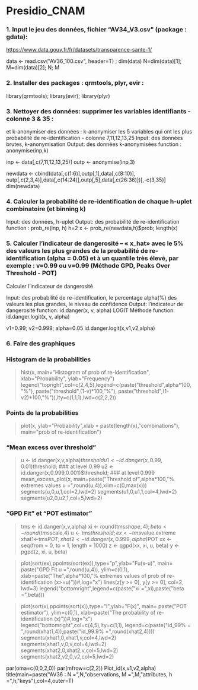 # Presidio_CNAM

### 1. Input le jeu des données, fichier “AV34_V3.csv" (package : gdata):
https://www.data.gouv.fr/fr/datasets/transparence-sante-1/

data <- read.csv("AV36_100.csv", header=T) ; dim(data)
N=dim(data)[1]; M=dim(data)[2]; N; M

### 2. Installer des packages : qrmtools, plyr, evir :
library(qrmtools);  library(evir); library(plyr)


### 3. Nettoyer des données: supprimer les variables identifiants - colonne 3 & 35 :
et k-anonymiser des données : k-anonymiser les 5 variables qui ont les plus probabilité de re-identification - colonne 7,11,12,13,25
Input: des données brutes, k-anonymisation
Output: des données k-anonymisées 
function :  anonymise(inp,k) 

inp <- data[,c(7,11,12,13,25)]
outp <- anonymise(inp,3)

newdata <- cbind(data[,c(1:6)],outp[,1],data[,c(8:10)], outp[,c(2,3,4)],data[,c(14:24)],outp[,5],data[,c(26:36)])[,-c(3,35)]
dim(newdata)


### 4. Calculer la probabilité de re-identification de chaque h-uplet combinatoire (et binning k)
Input: des données, h-uplet
Output: des probabilité de re-identification
function : prob_re(inp, h)
h=2
x <- prob_re(newdata,h)$prob; length(x)


### 5. Calculer l’indicateur de dangerosité – « x_hat» avec le 5% des valeurs les plus grandes de la probabilité de re-identification (alpha = 0.05) et à un quantile très élevé, par exemple : v=0.99 ou v=0.99 (Méthode GPD, Peaks Over Threshold - POT) 

Calculer l’indicateur de dangerosité

Input: des probabilité de re-identification, le percentage alpha(%) des valeurs les plus grandes, le niveau de confidence 
Output: l’indicateur de dangerosité
function: id.danger(x, v, alpha)
LOGIT Méthode 
function: id.danger.logit(x, v, alpha)

v1=0.99; v2=0.999; alpha=0.05
id.danger.logit(x,v1,v2,alpha)


### 6. Faire des graphiques
### Histogram de la probabilities
> hist(x, main="Histogram of prob of re-identification", 
		xlab="Probability", ylab="Frequency")
> legend("topright",col=c(2,4,5),legend=c(paste("threshold",alpha*100,"%"),
		paste("threshold",(1-v)*100,"%"), paste("threshold",(1-v2)*100,"%")),lty=c(1,1,1),lwd=c(2,2,2))

### Points de la probabilities
> plot(x, ylab="Probability",xlab = paste(length(x),"combinations"),
    	 main="prob of re-identification")

### “Mean excess over threshold”
> u <- id.danger(x,v,alpha)$threshold 
> u1 <- id.danger(x,0.99,0.01)$threshold;      ### at level 0.99
> u2 <- id.danger(x,0.999,0.001)$threshold;    ### at level 0.999
> mean_excess_plot(x, main=paste("Threshold of",alpha*100,"% extremes values u =",round(u,4)),xlim=c(0,max(x)))
> segments(u,0,u,1,col=2,lwd=2)
> segments(u1,0,u1,1,col=4,lwd=2)
> segments(u2,0,u2,1,col=5,lwd=2)

### “GPD Fit” et “POT estimator”
> tms <- id.danger(x,v,alpha)
> xi <- round(tms$shape,4); beta <- round(tms$scale,4)
> u <- tms$threshold; ex <- tms$value.extreme
> xhat1<-tms$POT;   xhat2<-id.danger(x,0.999,alpha)$POT
> xx <- seq(from = 0, to = 1, length = 1000)
> z <- qgpd(xx, xi, u, beta)
> y <- pgpd(z, xi, u, beta)

> plot(sort(ex),ppoints(sort(ex)),type="p",ylab="Fu(x-u)", 
       main= paste("GPD Fit u =",round(u,4)), ylim=c(0,1),
       xlab=paste("The",alpha*100,"% extremes values of prob of re-identification (x>=u)"))#,log="x")
> lines(z[y >= 0], y[y >= 0], col=2, lwd=3)
> legend("bottomright",legend=c(paste("xi =",xi),paste("beta =",beta)))

> plot(sort(x),ppoints(sort(x)),type="l",ylab="F(x)", 
       main= paste("POT estimator"), ylim=c(0,1),
       xlab=paste("The probability of re-identification (x)"))#,log="x")
> legend("bottomright",col=c(4,5),lty=c(1,1),
         legend=c(paste("id_99% = ",round(xhat1,4)),paste("id_99.9% =",round(xhat2,4))))
> segments(xhat1,0,xhat1,v,col=4,lwd=2)
> segments(xhat1,v,0,v,col=4,lwd=2)
> segments(xhat2,0,xhat2,v,col=5,lwd=2)
> segments(xhat2,v2,0,v2,col=5,lwd=2)

par(oma=c(0,0,2,0))
par(mfrow=c(2,2))
Plot_id(x,v1,v2,alpha)
title(main=paste("AV36 : N =",N,"observations, M =",M,"attributes, h =",h,"keys"),col=4,outer=T)










